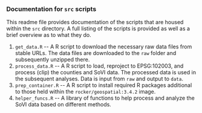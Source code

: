 ### Documentation for `src` scripts

This readme file provides documentation of the scripts that are housed within the `src` directory. A full listing of the scripts is provided as well as a  brief overview as to what they do.

1. `get_data.R` -- A R script to download the necessary raw data files from stable URLs. The data files are downloaded to the `raw` folder and subsequently unzipped there.
2. `process_data.R` -- A R script to load, reproject to EPSG:102003, and process (clip) the counties and SoVI data. The processed data is used in the subsequent analyses. Data is input from `raw` and output to `data`.
3. `prep_container.R` -- A R script to install required R packages additional to those held within the `rocker/geospatial:3.4.2` image.
4. `helper_funcs.R` -- A library of functions to help process and analyze the SoVI data based on different methods.
